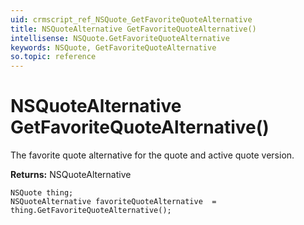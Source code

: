 ```yaml
---
uid: crmscript_ref_NSQuote_GetFavoriteQuoteAlternative
title: NSQuoteAlternative GetFavoriteQuoteAlternative()
intellisense: NSQuote.GetFavoriteQuoteAlternative
keywords: NSQuote, GetFavoriteQuoteAlternative
so.topic: reference
---
```


# NSQuoteAlternative GetFavoriteQuoteAlternative()

The favorite quote alternative for the quote and active quote version.

**Returns:** NSQuoteAlternative

```crmscript
NSQuote thing;
NSQuoteAlternative favoriteQuoteAlternative  = thing.GetFavoriteQuoteAlternative();
```

